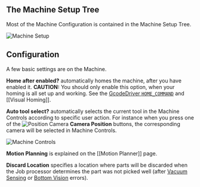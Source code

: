 ## The Machine Setup Tree

Most of the Machine Configuration is contained in the Machine Setup Tree.

![Machine Setup](https://user-images.githubusercontent.com/9963310/105196780-45137300-5b3c-11eb-82a0-bd118b236b3a.png)

## Configuration 

A few basic settings are on the Machine.

**Home after enabled?** automatically homes the machine, after you have enabled it. **CAUTION:** You should only enable this option, when your homing is all set up and working. See the [GcodeDriver `HOME_COMMAND`](https://github.com/openpnp/openpnp/wiki/GcodeDriver%3A-Command-Reference#home_command) and [[Visual Homing]].

**Auto tool select?** automatically selects the current tool in the Machine Controls according to specific user action. For instance when you press one of the ![Position Camera](https://user-images.githubusercontent.com/9963310/105197609-14800900-5b3d-11eb-8ea2-1975b38360c8.png) **Camera Position** buttons, the corresponding camera will be selected in Machine Controls. 

![Machine Controls](https://user-images.githubusercontent.com/9963310/105197874-5d37c200-5b3d-11eb-9dc0-6e69d6adb768.png)

**Motion Planning** is explained on the [[Motion Planner]] page. 

**Discard Location** specifies a location where parts will be discarded when the Job processor determines the part was not picked well (after [Vacuum Sensing](https://github.com/openpnp/openpnp/wiki/Setup-and-Calibration%3A-Vacuum-Sensing) or [Bottom Vision](https://github.com/openpnp/openpnp/wiki/Setup-and-Calibration%3A-Bottom-Vision) errors).

